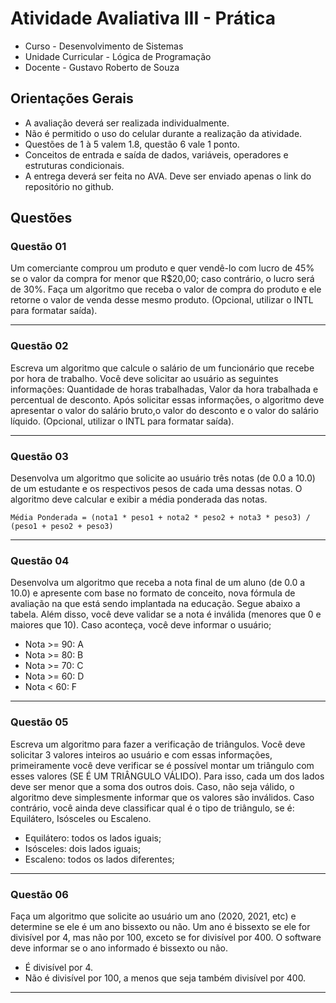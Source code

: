 
# Atividade Avaliativa III - Prática

- Curso - Desenvolvimento de Sistemas
- Unidade Curricular - Lógica de Programação
- Docente - Gustavo Roberto de Souza


## Orientações Gerais
- A avaliação deverá ser realizada individualmente.
- Não é permitido o uso do celular durante a realização da atividade.
- Questões de 1 à 5 valem 1.8, questão 6 vale 1 ponto.
- Conceitos de entrada e saída de dados, variáveis, operadores e estruturas condicionais.
- A entrega deverá ser feita no AVA. Deve ser enviado apenas o link do repositório no github.

## Questões

### Questão 01
Um comerciante comprou um produto e quer vendê-lo com lucro de 45% se o valor da
compra for menor que R$20,00; caso contrário, o lucro será de 30%. Faça um algoritmo que receba o valor de compra do produto e ele retorne o valor de venda desse mesmo produto. (Opcional, utilizar o INTL para formatar saída).

---

### Questão 02
Escreva um algoritmo que calcule o salário de um funcionário que recebe por hora de
trabalho. Você deve solicitar ao usuário as seguintes informações: Quantidade de horas trabalhadas, Valor da hora trabalhada e percentual de desconto. Após solicitar essas informações, o algoritmo deve apresentar o valor do salário bruto,o valor do desconto e o valor do salário líquido. (Opcional, utilizar o INTL para formatar saída).

---

### Questão 03
Desenvolva um algoritmo que solicite ao usuário três notas (de 0.0 a 10.0) de um estudante e os respectivos pesos de cada uma dessas notas. O algoritmo deve calcular e exibir a média ponderada das notas.

`Média Ponderada = (nota1 * peso1 + nota2 * peso2 + nota3 * peso3) / (peso1 + peso2 + peso3)`

---

### Questão 04
Desenvolva um algoritmo que receba a nota final de um aluno (de 0.0 a 10.0) e apresente com base no formato de conceito, nova fórmula de avaliação na que está sendo implantada na educação. Segue abaixo a tabela. Além disso, você deve validar se a nota é inválida (menores que 0 e maiores que 10). Caso aconteça, você deve informar o usuário;

- Nota >= 90: A
- Nota >= 80: B
- Nota >= 70: C
- Nota >= 60: D
- Nota < 60: F

---

### Questão 05
Escreva um algoritmo para fazer a verificação de triângulos. Você deve solicitar 3 valores inteiros ao usuário e com essas informações, primeiramente você deve verificar se é possível montar um triângulo com esses valores (SE É UM TRIÂNGULO VÁLIDO). Para isso, cada um dos lados deve ser menor que a soma dos outros dois. Caso, não seja válido, o algoritmo deve simplesmente informar que os valores são inválidos. Caso contrário, você ainda deve classificar qual é o tipo de triângulo, se é: Equilátero, Isósceles ou Escaleno.

- Equilátero: todos os lados iguais;
- Isósceles: dois lados iguais;
- Escaleno: todos os lados diferentes;

---

### Questão 06
Faça um algoritmo que solicite ao usuário um ano (2020, 2021, etc) e determine se ele é um ano bissexto ou não. Um ano é bissexto se ele for divisível por 4, mas não por 100, exceto se for divisível por 400. O software deve informar se o ano informado é bissexto ou não.

- É divisível por 4.
- Não é divisível por 100, a menos que seja também divisível por 400.

---